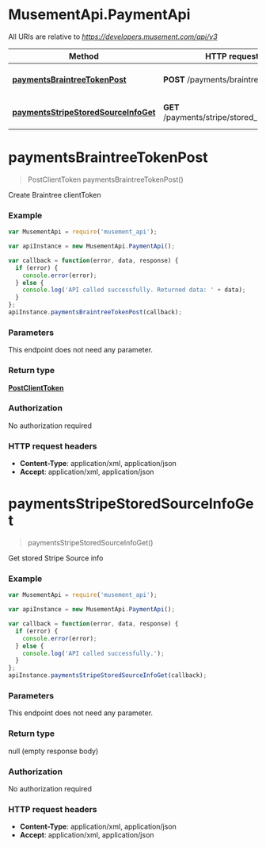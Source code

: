 # MusementApi.PaymentApi

All URIs are relative to *https://developers.musement.com/api/v3*

Method | HTTP request | Description
------------- | ------------- | -------------
[**paymentsBraintreeTokenPost**](PaymentApi.md#paymentsBraintreeTokenPost) | **POST** /payments/braintree/token | Create Braintree clientToken
[**paymentsStripeStoredSourceInfoGet**](PaymentApi.md#paymentsStripeStoredSourceInfoGet) | **GET** /payments/stripe/stored_source_info | Get stored Stripe Source info


<a name="paymentsBraintreeTokenPost"></a>
# **paymentsBraintreeTokenPost**
> PostClientToken paymentsBraintreeTokenPost()

Create Braintree clientToken

### Example
```javascript
var MusementApi = require('musement_api');

var apiInstance = new MusementApi.PaymentApi();

var callback = function(error, data, response) {
  if (error) {
    console.error(error);
  } else {
    console.log('API called successfully. Returned data: ' + data);
  }
};
apiInstance.paymentsBraintreeTokenPost(callback);
```

### Parameters
This endpoint does not need any parameter.

### Return type

[**PostClientToken**](PostClientToken.md)

### Authorization

No authorization required

### HTTP request headers

 - **Content-Type**: application/xml, application/json
 - **Accept**: application/xml, application/json

<a name="paymentsStripeStoredSourceInfoGet"></a>
# **paymentsStripeStoredSourceInfoGet**
> paymentsStripeStoredSourceInfoGet()

Get stored Stripe Source info

### Example
```javascript
var MusementApi = require('musement_api');

var apiInstance = new MusementApi.PaymentApi();

var callback = function(error, data, response) {
  if (error) {
    console.error(error);
  } else {
    console.log('API called successfully.');
  }
};
apiInstance.paymentsStripeStoredSourceInfoGet(callback);
```

### Parameters
This endpoint does not need any parameter.

### Return type

null (empty response body)

### Authorization

No authorization required

### HTTP request headers

 - **Content-Type**: application/xml, application/json
 - **Accept**: application/xml, application/json

